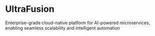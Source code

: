 # UltraFusion
Enterprise-grade cloud-native platform for AI-powered microservices, enabling seamless scalability and intelligent automation
